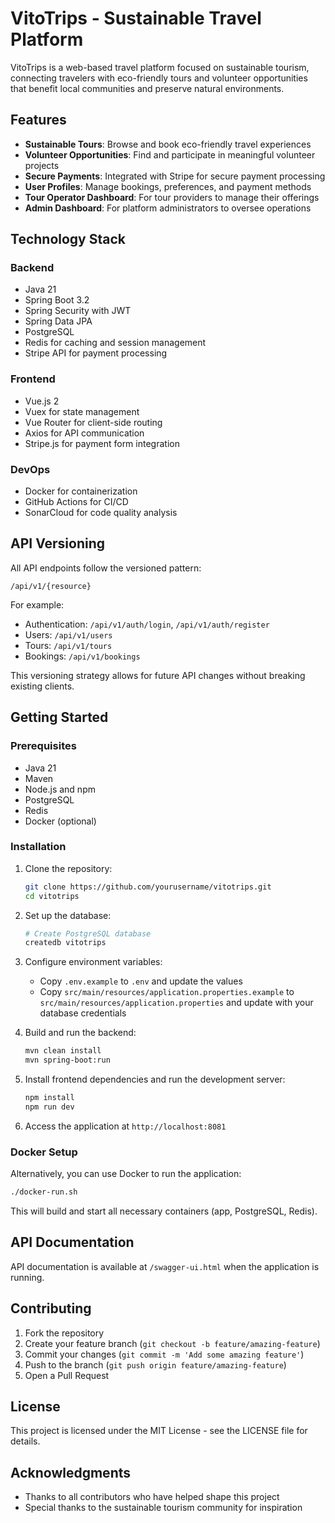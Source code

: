 # VitoTrips - Sustainable Travel Platform

VitoTrips is a web-based travel platform focused on sustainable tourism, connecting travelers with eco-friendly tours and volunteer opportunities that benefit local communities and preserve natural environments.

## Features

- **Sustainable Tours**: Browse and book eco-friendly travel experiences
- **Volunteer Opportunities**: Find and participate in meaningful volunteer projects
- **Secure Payments**: Integrated with Stripe for secure payment processing
- **User Profiles**: Manage bookings, preferences, and payment methods
- **Tour Operator Dashboard**: For tour providers to manage their offerings
- **Admin Dashboard**: For platform administrators to oversee operations

## Technology Stack

### Backend
- Java 21
- Spring Boot 3.2
- Spring Security with JWT
- Spring Data JPA
- PostgreSQL
- Redis for caching and session management
- Stripe API for payment processing

### Frontend
- Vue.js 2
- Vuex for state management
- Vue Router for client-side routing
- Axios for API communication
- Stripe.js for payment form integration

### DevOps
- Docker for containerization
- GitHub Actions for CI/CD
- SonarCloud for code quality analysis

## API Versioning

All API endpoints follow the versioned pattern:
```
/api/v1/{resource}
```

For example:
- Authentication: `/api/v1/auth/login`, `/api/v1/auth/register`
- Users: `/api/v1/users`
- Tours: `/api/v1/tours`
- Bookings: `/api/v1/bookings`

This versioning strategy allows for future API changes without breaking existing clients.

## Getting Started

### Prerequisites
- Java 21
- Maven
- Node.js and npm
- PostgreSQL
- Redis
- Docker (optional)

### Installation

1. Clone the repository:
   ```bash
   git clone https://github.com/yourusername/vitotrips.git
   cd vitotrips
   ```

2. Set up the database:
   ```bash
   # Create PostgreSQL database
   createdb vitotrips
   ```

3. Configure environment variables:
   - Copy `.env.example` to `.env` and update the values
   - Copy `src/main/resources/application.properties.example` to `src/main/resources/application.properties` and update with your database credentials

4. Build and run the backend:
   ```bash
   mvn clean install
   mvn spring-boot:run
   ```

5. Install frontend dependencies and run the development server:
   ```bash
   npm install
   npm run dev
   ```

6. Access the application at `http://localhost:8081`

### Docker Setup

Alternatively, you can use Docker to run the application:

```bash
./docker-run.sh
```

This will build and start all necessary containers (app, PostgreSQL, Redis).

## API Documentation

API documentation is available at `/swagger-ui.html` when the application is running.

## Contributing

1. Fork the repository
2. Create your feature branch (`git checkout -b feature/amazing-feature`)
3. Commit your changes (`git commit -m 'Add some amazing feature'`)
4. Push to the branch (`git push origin feature/amazing-feature`)
5. Open a Pull Request

## License

This project is licensed under the MIT License - see the LICENSE file for details.

## Acknowledgments

- Thanks to all contributors who have helped shape this project
- Special thanks to the sustainable tourism community for inspiration

